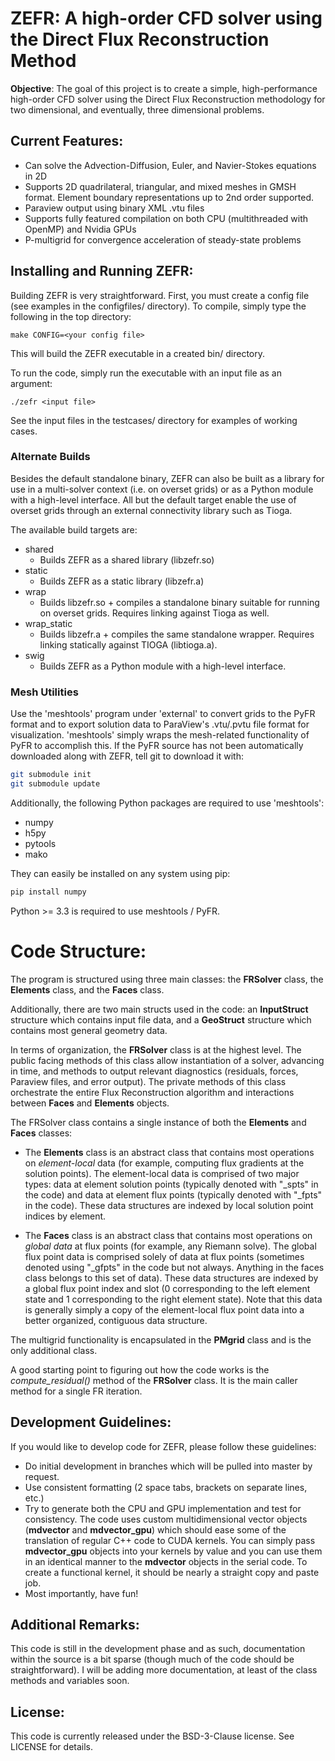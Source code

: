 # ZEFR: A high-order CFD solver using the Direct Flux Reconstruction Method

**Objective**: The goal of this project is to create a simple, high-performance 
high-order CFD solver using the Direct Flux Reconstruction methodology for two
dimensional, and eventually, three dimensional problems.

## Current Features:
- Can solve the Advection-Diffusion, Euler, and Navier-Stokes equations in 2D
- Supports 2D quadrilateral, triangular, and mixed meshes in GMSH format. Element boundary representations up to 2nd order supported.
- Paraview output using binary XML .vtu files
- Supports fully featured compilation on both CPU (multithreaded with OpenMP) 
and Nvidia GPUs
- P-multigrid for convergence acceleration of steady-state problems

## Installing and Running ZEFR:
Building ZEFR is very straightforward. First, you must create a config file (see 
examples in the configfiles/ directory). To compile, simply type the following in the top directory:

```
make CONFIG=<your config file> 
```
This will build the ZEFR executable in a created bin/ 
directory.

To run the code, simply run the executable with an input file as an argument:

```
./zefr <input file>
```
See the input files in the testcases/ directory for examples of working cases.

### Alternate Builds

Besides the default standalone binary, ZEFR can also be built as a library for use
in a multi-solver context (i.e. on overset grids) or as a Python module with a
high-level interface.  All but the default target enable the use of overset grids
through an external connectivity library such as Tioga.

The available build targets are:

* shared
  * Builds ZEFR as a shared library (libzefr.so)
* static
  * Builds ZEFR as a static library (libzefr.a)
* wrap
  * Builds libzefr.so + compiles a standalone binary suitable for running on overset
  grids.  Requires linking against Tioga as well.
* wrap\_static
  * Builds libzefr.a + compiles the same standalone wrapper.  Requires linking 
  statically against TIOGA (libtioga.a).
* swig
  * Builds ZEFR as a Python module with a high-level interface.

### Mesh Utilities

Use the 'meshtools' program under 'external' to convert grids to the PyFR format
and to export solution data to ParaView's .vtu/.pvtu file format for visualization.
'meshtools' simply wraps the mesh-related functionality of PyFR to accomplish this.
If the PyFR source has not been automatically downloaded along with ZEFR, tell git 
to download it with:

```bash
git submodule init
git submodule update
```

Additionally, the following Python packages are required to use 'meshtools':

* numpy
* h5py
* pytools
* mako

They can easily be installed on any system using pip:

```bash
pip install numpy
```

Python >= 3.3 is required to use meshtools / PyFR.

# Code Structure:
The program is structured using three main classes: the **FRSolver** class, the **Elements** class, and the **Faces** class. 


Additionally, there are two main structs used in the 
code: an **InputStruct** structure which contains input file data, and a **GeoStruct** 
structure which contains most general geometry data.

In terms of organization, the **FRSolver** class is at the highest level. The public 
facing methods of this class allow instantiation of a solver, advancing in time, 
and methods to output relevant diagnostics (residuals, forces, Paraview files, and
error output). The private methods of this class orchestrate the entire Flux 
Reconstruction algorithm and interactions between **Faces** and **Elements** objects. 

The FRSolver class contains a single instance of both the 
**Elements** and **Faces** classes:

- The **Elements** class is an abstract class that contains most operations on *element-local* data (for example, computing flux gradients at the solution points). The element-local data is comprised of two major types: data at element solution points (typically denoted with "\_spts" in the code) and data at element flux points (typically denoted with "\_fpts" in the code). These data structures are indexed by local solution point indices by element. 

- The **Faces** class is an abstract class that contains most operations on *global data* at 
flux points (for example, any Riemann solve). The global flux point data is comprised solely of data at flux points 
(sometimes denoted using "\_gfpts" in the code but not always. Anything in the faces class
belongs to this set of data). These data structures are indexed by a global flux point index and slot (0 corresponding to the left element state and 1 corresponding to the right element state). Note that this data is generally simply a copy of the element-local flux point data into a better organized, contiguous data
structure.

The multigrid functionality is encapsulated in the **PMgrid** class and is the only additional class. 

A good starting point to figuring out how the code works is the *compute_residual()* method of the **FRSolver** class. It is the main caller method for a single FR iteration.

## Development Guidelines:
If you would like to develop code for ZEFR, please follow these guidelines:

- Do initial development in branches which will be pulled into master by request.
- Use consistent formatting (2 space tabs, brackets on separate lines, etc.) 
- Try to generate both the CPU and GPU implementation and test for consistency. The code uses custom multidimensional vector objects (**mdvector** and **mdvector_gpu**) which should ease some of the translation of regular C++ code to CUDA kernels. You can simply pass **mdvector_gpu** objects into your kernels by value and you can use them in an identical manner to the **mdvector** objects in the serial code. To create a functional kernel, it should be nearly a straight copy and paste job.
- Most importantly, have fun! 

## Additional Remarks:
This code is still in the development phase and as such, documentation within the source is a bit sparse (though much of the code should be straightforward). I will be adding more documentation, at least of the class methods and variables soon. 

## License:
This code is currently released under the BSD-3-Clause license. See LICENSE for details.
 



